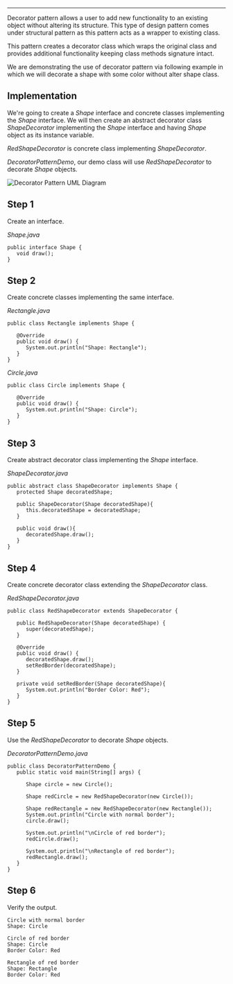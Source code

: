 ___

  

Decorator pattern allows a user to add new functionality to an existing object without altering its structure. This type of design pattern comes under structural pattern as this pattern acts as a wrapper to existing class.

This pattern creates a decorator class which wraps the original class and provides additional functionality keeping class methods signature intact.

We are demonstrating the use of decorator pattern via following example in which we will decorate a shape with some color without alter shape class.

## Implementation

We're going to create a _Shape_ interface and concrete classes implementing the _Shape_ interface. We will then create an abstract decorator class _ShapeDecorator_ implementing the _Shape_ interface and having _Shape_ object as its instance variable.

_RedShapeDecorator_ is concrete class implementing _ShapeDecorator_.

_DecoratorPatternDemo_, our demo class will use _RedShapeDecorator_ to decorate _Shape_ objects.

![Decorator Pattern UML Diagram](https://www.tutorialspoint.com/design_pattern/images/decorator_pattern_uml_diagram.jpg)

## Step 1

Create an interface.

_Shape.java_

```
public interface Shape {
   void draw();
}
```

## Step 2

Create concrete classes implementing the same interface.

_Rectangle.java_

```
public class Rectangle implements Shape {

   @Override
   public void draw() {
      System.out.println("Shape: Rectangle");
   }
}
```

_Circle.java_

```
public class Circle implements Shape {

   @Override
   public void draw() {
      System.out.println("Shape: Circle");
   }
}
```

## Step 3

Create abstract decorator class implementing the _Shape_ interface.

_ShapeDecorator.java_

```
public abstract class ShapeDecorator implements Shape {
   protected Shape decoratedShape;

   public ShapeDecorator(Shape decoratedShape){
      this.decoratedShape = decoratedShape;
   }

   public void draw(){
      decoratedShape.draw();
   }
}
```

## Step 4

Create concrete decorator class extending the _ShapeDecorator_ class.

_RedShapeDecorator.java_

```
public class RedShapeDecorator extends ShapeDecorator {

   public RedShapeDecorator(Shape decoratedShape) {
      super(decoratedShape);
   }

   @Override
   public void draw() {
      decoratedShape.draw();       
      setRedBorder(decoratedShape);
   }

   private void setRedBorder(Shape decoratedShape){
      System.out.println("Border Color: Red");
   }
}
```

## Step 5

Use the _RedShapeDecorator_ to decorate _Shape_ objects.

_DecoratorPatternDemo.java_

```
public class DecoratorPatternDemo {
   public static void main(String[] args) {

      Shape circle = new Circle();

      Shape redCircle = new RedShapeDecorator(new Circle());

      Shape redRectangle = new RedShapeDecorator(new Rectangle());
      System.out.println("Circle with normal border");
      circle.draw();

      System.out.println("\nCircle of red border");
      redCircle.draw();

      System.out.println("\nRectangle of red border");
      redRectangle.draw();
   }
}
```

## Step 6

Verify the output.

```
Circle with normal border
Shape: Circle

Circle of red border
Shape: Circle
Border Color: Red

Rectangle of red border
Shape: Rectangle
Border Color: Red

```
